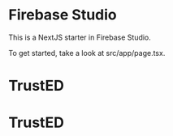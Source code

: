 # Firebase Studio

This is a NextJS starter in Firebase Studio.

To get started, take a look at src/app/page.tsx.
# TrustED
# TrustED
